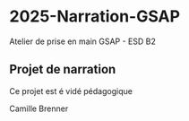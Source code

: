 # 2025-Narration-GSAP
Atelier de prise en main GSAP - ESD B2

## Projet de narration  
Ce projet est é vidé pédagogique

Camille Brenner
